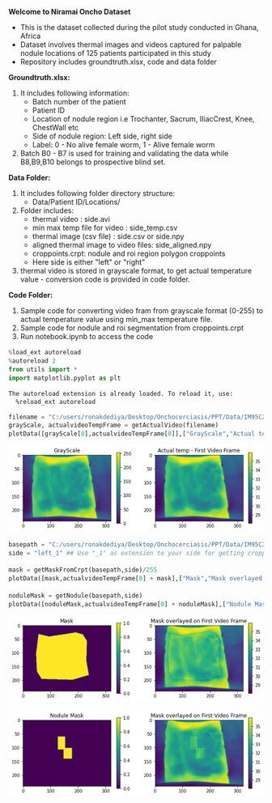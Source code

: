 **Welcome to Niramai Oncho Dataset**

* This is the dataset collected during the pilot study conducted in Ghana, Africa
* Dataset involves thermal images and videos captured for palpable nodule locations of 125 patients participated in this study
* Repository includes groundtruth.xlsx, code and data folder


**Groundtruth.xlsx:**
1. It includes following information:
    * Batch number of the patient
    * Patient ID
    * Location of nodule region i.e Trochanter, Sacrum, IIiacCrest, Knee, ChestWall etc
    * Side of nodule region: Left side, right side
    * Label: 0 - No alive female worm, 1 - Alive female worm
2. Batch B0 - B7 is used for training and validating the data while B8,B9,B10 belongs to prospective blind set.    

**Data Folder:**
1. It includes following folder directory structure:
    * Data/Patient ID/Locations/
2. Folder includes:
    * thermal video : side.avi
    * min max temp file for video : side_temp.csv
    * thermal image (csv file) : side.csv or side.npy
    * aligned thermal image to video files: side_aligned.npy
    * croppoints.crpt: nodule and roi region polygon croppoints
    * Here side is either "left" or "right"
3. thermal video is stored in grayscale format, to get actual temperature value - conversion code is provided in code folder.

**Code Folder:**
1. Sample code for converting video fram from grayscale format (0-255) to actual temperature value using min_max temperature file.
2. Sample code for nodule and roi segmentation from croppoints.crpt
3. Run notebook.ipynb to access the code


```python
%load_ext autoreload
%autoreload 2
from utils import *
import matplotlib.pyplot as plt
```

    The autoreload extension is already loaded. To reload it, use:
      %reload_ext autoreload
    


```python
filename = "C:/users/ronakdediya/Desktop/Onchocerciasis/PPT/Data/IM95C2/IIiacCrest/left"
grayScale, actualvideoTempFrame = getActualVideo(filename)          
plotData([grayScale[0],actualvideoTempFrame[0]],["GrayScale","Actual temp - First Video Frame"])
```


    
![png](Code/output_2_0.png)
    



```python
basepath = "C:/users/ronakdediya/Desktop/Onchocerciasis/PPT/Data/IM95C2/IIiacCrest/"
side = "left_1" ## Use "_1" as extension to your side for getting croppointsM

mask = getMaskFromCrpt(basepath,side)/255
plotData([mask,actualvideoTempFrame[0] + mask],["Mask","Mask overlayed on First Video Frame"])

noduleMask = getNodule(basepath,side)
plotData([noduleMask,actualvideoTempFrame[0] + noduleMask],["Nodule Mask","Mask overlayed on First Video Frame"])
```


    
![png](Code/output_3_0.png)
    



    
![png](Code/output_3_1.png)
    

